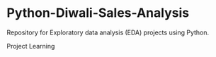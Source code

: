 # Python-Diwali-Sales-Analysis
Repository for Exploratory data analysis (EDA) projects using Python.

Project Learning
